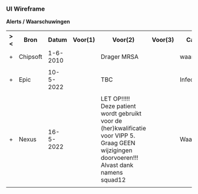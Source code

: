 ### UI Wireframe
<b>Alerts / Waarschuwingen</b>
<table class="grid">
<tbody>
<tr><th>&gt;&lt;</th>
<th>
Bron
</th>
<th>
Datum
</th>
<th>
Voor(1)
</th>
<th>
Voor(2)
</th>
<th>
Voor(3)
</th>
<th>
Categorie
</th>
<th>
Status
</th>
</tr>
<tr><td>+</td>
<td>
Chipsoft
</td>
<td>
1-6-2010
</td>
<td>

</td>
<td>
Drager MRSA
</td>
<td>

</td>
<td>
waarschuwing
</td>
<td>
active
</td>
</tr><tr><td></td><td colspan=7>
</td></tr>
<tr><td>+</td>
<td>
Epic
</td>
<td>
10-5-2022
</td>
<td>

</td>
<td>
TBC
</td>
<td>

</td>
<td>
Infection Flag
</td>
<td>
inactive
</td>
</tr><tr><td></td><td colspan=7>
</td></tr>
<tr><td>+</td>
<td>
Nexus
</td>
<td>
16-5-2022
</td>
<td>

</td>
<td>
LET OP!!!!!<br/>Deze patient wordt gebruikt voor de (her)kwalificatie voor VIPP 5. Graag GEEN wijzigingen doorvoeren!!!<br/>Alvast dank namens squad12
</td>
<td>

</td>
<td>
Waarschuwing
</td>
<td>
active
</td>
</tr><tr><td></td><td colspan=7>
</td></tr>
</tbody>
</table>